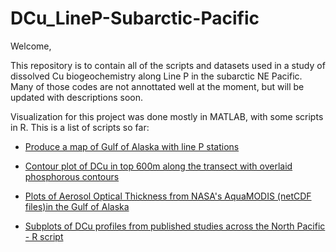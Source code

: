 # DCu_LineP-Subarctic-Pacific

Welcome,

This repository is to contain all of the scripts and datasets used in a study of dissolved Cu biogeochemistry along Line P in the subarctic NE Pacific. Many of those codes are not annottated well at the moment, but will be updated with descriptions soon. 

Visualization for this project was done mostly in MATLAB, with some scripts in R. This is a list of scripts so far:

* [Produce a map of Gulf of Alaska with line P stations](https://github.com/AnnaMagdalena/DCu_LineP-Subarctic-Pacific/blob/master/Fig1_LineP-map/LineP_map_script_matlab)

* [Contour plot of DCu in top 600m along the transect with overlaid phosphorous contours](https://github.com/AnnaMagdalena/DCu_LineP-Subarctic-Pacific/blob/master/Fig10_Countour-plot-DCu-LineP/Zonal_section-DCu-contour-plot)

* [Plots of Aerosol Optical Thickness from NASA's AquaMODIS (netCDF files)in the Gulf of Alaska](https://github.com/AnnaMagdalena/DCu_LineP-Subarctic-Pacific/blob/master/Fig12_Aerosols-Gulf-of-Alaska/NetCDF_NASA-Aerosols-matlab-script)

* [Subplots of DCu profiles from published studies across the North Pacific - R script](https://github.com/AnnaMagdalena/DCu_LineP-Subarctic-Pacific/tree/master/Fig5_Cu-studies-in-NPacific-profiles)




